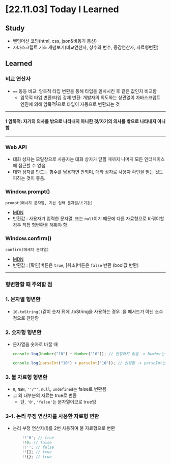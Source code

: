 # [22.11.03] Today I Learned

## Study
- 밴딩머신 코딩(html, css, json&비동기 통신)
- 자바스크립트 기초 개념보기(비교연산자, 상수와 변수, 증감연산자, 자료형변환)

## Learned
### 비교 연산자
- `==` 동등 비교: 암묵적 타입 변환을 통해 타입을 일치시킨 후 같은 값인지 비교함
    - 암묵적 타입 변환/타입 강제 변환: 개발자의 의도와는 상관없이 자바스크립트 엔진에 의해 암묵적<sup>[1](#footnote_1)</sup>으로 타입이 자동으로 변환되는 것
<hr>    
    <h4><a name="footnote_1">1</a> 암묵적: 자기의 의사를 밖으로 나타내지 아니한 것/자기의 의사를 밖으로 나타내지 아니함</h4>

<hr>

### Web API
- 대화 상자는 모달창으로 사용자는 대화 상자가 닫힐 때까지 나머지 모든 인터페이스에 접근할 수 없음. 
- 대화 상자를 만드는 함수를 남용하면 안되며, 대화 상자로 사용자 확인을 받는 것도 피하는 것이 좋음.  
### Window.prompt()
`prompt(메시지 문자열, 기본 입력 문자열/초기값)` 
- [MDN]('https://developer.mozilla.org/ko/docs/Web/API/Window/prompt') 
- 반환값 : 사용자가 입력한 문자열, 또는 `null`이기 때문에 다른 자료형으로 바꿔야할 경우 직접 형변환을 해줘야 함

### Window.confirm()
`confirm(메세지 문자열)`
- [MDN]('https://developer.mozilla.org/ko/docs/Web/API/Window/confirm') 
- 반환값 : [확인]버튼은 `true`, [취소]버튼은 `false` 반환 (bool값 반환)

<hr>

### 형변환할 때 주의할 점
### 1. 문자열 형변환
- `10.toString()`같이 숫자 뒤에 .toString을 사용하는 경우 .을 메서드가 아닌 소수점으로 판단함

### 2. 숫자형 형변환
- 문자열을 숫자로 바꿀 때
    ```js
    console.log(Number("10") + Number("10")); // 권장하지 않음 -> Number는 연산 결과의 소수점까지 출력함

    console.log(parseInt("10") + parseInt("10")); // 권장함 -> parseInt는 연산 결과의 integer(정수)만 출력함
    ```

### 3. 불 자료형 형변환
- `0`, `NaN`, `''/""`, `null`, `undefined`는 false로 변환됨
- 그 외 대부분의 자료는 true로 변환
    - 단, `'0'`, `'false'`는 문자열이므로 true임

### 3-1. 논리 부정 연산자를 사용한 자료형 변환
- 논리 부정 연산자(!)를 2번 사용하여 불 자료형으로 변환
    ```js
        !!'0'; // true
        !!0; // false
        !!''; // false
        !![]; // true
        !!{}; // true
    ```